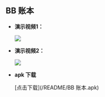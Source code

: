 ## BB 账本

+ **演示视频1：**

	<img src="/README/演示1.mp4">
	
+ **演示视频2：**

	<img src="/README/演示2.mp4">
	
+ **apk 下载**

	[点击下载](/README/BB 账本.apk)
